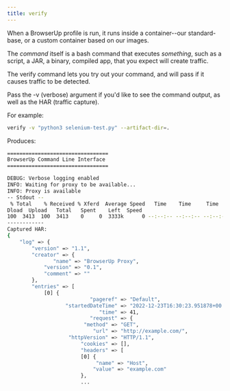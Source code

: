 ```yaml
---
title: verify
---
```


When a BrowserUp profile is run, it runs inside a container--our
standard-base, or a custom container based on our images.

The *command* itself is a bash command that executes _something_, such as
a script, a JAR, a binary, compiled app, that you expect will create traffic.

The verify command lets you try out your command, and will pass if it causes
traffic to be detected.

Pass the -v (verbose) argument if you'd like to see the command output, as well as
the HAR (traffic capture).

For example:

```bash
verify -v "python3 selenium-test.py" --artifact-dir=.
```
Produces:

```bash
=================================
BrowserUp Command Line Interface
=================================

DEBUG: Verbose logging enabled
INFO: Waiting for proxy to be available...
INFO: Proxy is available
-- Stdout --
 % Total    % Received % Xferd  Average Speed   Time    Time     Time  Current
Dload  Upload   Total   Spent    Left  Speed
100  3413  100  3413    0     0  3333k      0 --:--:-- --:--:-- --:--:-- 3333k
------------
Captured HAR:
{
    "log" => {
        "version" => "1.1",
        "creator" => {
               "name" => "BrowserUp Proxy",
            "version" => "0.1",
            "comment" => ""
        },
        "entries" => [
            [0] {
                           "pageref" => "Default",
                   "startedDateTime" => "2022-12-23T16:30:23.951878+00:00",
                              "time" => 41,
                           "request" => {
                         "method" => "GET",
                            "url" => "http://example.com/",
                    "httpVersion" => "HTTP/1.1",
                        "cookies" => [],
                        "headers" => [
                        [0] {
                             "name" => "Host",
                            "value" => "example.com"
                        },
                        ...
```
